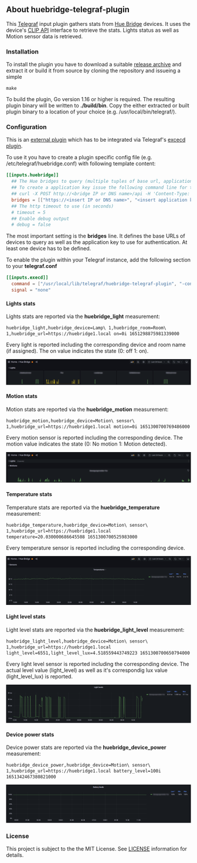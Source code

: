 ## About huebridge-telegraf-plugin
This [Telegraf](https://github.com/influxdata/telegraf) input plugin gathers stats from [Hue Bridge](https://www.philips-hue.com/) devices. It uses the device's [CLIP API](https://developers.meethue.com/develop/hue-api-v2/) interface to retrieve the stats. Lights status as well as Motion sensor data is retrieved.

### Installation
To install the plugin you have to download a suitable [release archive](https://github.com/hdecarne-github/huebridge-telegraf-plugin/releases) and extract it or build it from source by cloning the repository and issueing a simple
```
make
```
To build the plugin, Go version 1.16 or higher is required. The resulting plugin binary will be written to **./build/bin**.
Copy the either extracted or built plugin binary to a location of your choice (e.g. /usr/local/bin/telegraf/).

### Configuration
This is an [external plugin](https://github.com/influxdata/telegraf/blob/master/docs/EXTERNAL_PLUGINS.md) which has to be integrated via Telegraf's [excecd plugin](https://github.com/influxdata/telegraf/tree/master/plugins/inputs/execd).

To use it you have to create a plugin specific config file (e.g. /etc/telegraf/huebridge.conf) with following template content:
```toml
[[inputs.huebridge]]
  ## The Hue bridges to query (multiple tuples of base url, application key)
  ## To create a application key issue the following command line for the targeted Hue bridge:
  ## curl -X POST http://<bridge IP or DNS name>/api -H 'Content-Type: application/json' -d '{"devicetype":"huebridge-telegraf-plugin"}'
  bridges = [["https://<insert IP or DNS name>", "<insert application key>"]]
  ## The http timeout to use (in seconds)
  # timeout = 5
  ## Enable debug output
  # debug = false
```
The most important setting is the **bridges** line. It defines the base URLs of devices to query as well as the application key to use for authentication. At least one device has to be defined.

To enable the plugin within your Telegraf instance, add the following section to your **telegraf.conf**
```toml
[[inputs.execd]]
  command = ["/usr/local/lib/telegraf/huebridge-telegraf-plugin", "-config", "/etc/telegraf/huebridge.conf", "-poll_interval", "10s"]
  signal = "none"
```

#### Lights stats
Lights stats are reported via the **huebridge_light** measurement:
```
huebridge_light,huebridge_device=Lamp\ 1,huebridge_room=Room\ 1,huebridge_url=https://huebridge1.local on=0i 1651298875981339000
```
Every light is reported including the corresponding device and room name (if assigned). The on value indicates the state (0: off 1: on).

![Lights](./screen_lights.png)

#### Motion stats
Motion stats are reported via the **huebridge_motion** measurement:
```
huebridge_motion,huebridge_device=Motion\ sensor\ 1,huebridge_url=https://huebridge1.local motion=0i 1651300700769486000
```
Every motion sensor is reported including the corresponding device. The motion value indicates the state (0: No motion 1: Motion detected).

![Motion](./screen_motion.png)

#### Temperature stats
Temperature stats are reported via the **huebridge_temperature** measurement:
```
huebridge_temperature,huebridge_device=Motion\ sensor\ 1,huebridge_url=https://huebridge1.local temperature=20.030000686645508 1651300700525983000
```
Every temperature sensor is reported including the corresponding device.

![Sensors](./screen_temperature.png)

#### Light level stats
Light level stats are reported via the **huebridge_light_level** measurement:
```
huebridge_light_level,huebridge_device=Motion\ sensor\ 1,huebridge_url=https://huebridge1.local light_level=6551,light_level_lux=4.518559443749223 1651300700650794000
```
Every light level sensor is reported including the corresponding device. The actual level value (light_level) as well as it's correspondig lux value (light_level_lux) is reported.

![Sensors](./screen_light_level.png)

#### Device power stats
Device power stats are reported via the **huebridge_device_power** measurement:
```
huebridge_device_power,huebridge_device=Motion\ sensor\ 1,huebridge_url=https://huebridge1.local battery_level=100i 1651342467380821000
```

![DevicePower](./screen_device_power.png)

### License
This project is subject to the the MIT License.
See [LICENSE](./LICENSE) information for details.
